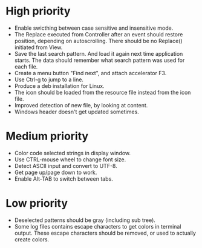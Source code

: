High priority
=============
* Enable swicthing between case sensitive and insensitive mode.
* The Replace executed from Controller after an event should restore position, depending on autoscrolling. There should be no Replace() initiated from View.
* Save the last search pattern. And load it again next time application starts. The data should remember what search pattern was used for each file.
* Create a menu button "Find next", and attach accelerator F3.
* Use Ctrl-g to jump to a line.
* Produce a deb installation for Linux.
* The icon should be loaded from the resource file instead from the icon file.
* Improved detection of new file, by looking at content.
* Windows header doesn't get updated sometimes.

Medium priority
===============
* Color code selected strings in display window.
* Use CTRL-mouse wheel to change font size.
* Detect ASCII input and convert to UTF-8.
* Get page up/page down to work.
* Enable Alt-TAB to switch between tabs.

Low priority
============
* Deselected patterns should be gray (including sub tree).
* Some log files contains escape characters to get colors in terminal output. These escape characters should be removed, or used to actually create colors.
